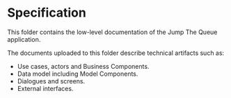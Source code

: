 # Specification

This folder contains the low-level documentation of the Jump The Queue application. 

The documents uploaded to this folder describe technical artifacts such as:
  - Use cases, actors and Business Components. 
  - Data model including Model Components.
  - Dialogues and screens. 
  - External interfaces.
